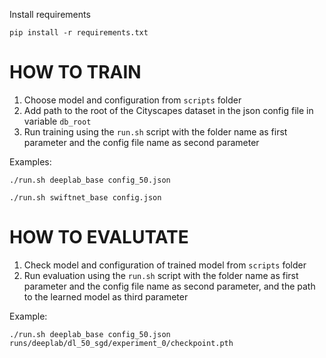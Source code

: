 Install requirements
```
pip install -r requirements.txt

```

# HOW TO TRAIN

1. Choose model and configuration from `scripts` folder
1. Add path to the root of the Cityscapes dataset in the json config file in variable `db_root`
1. Run training using the `run.sh` script with the folder name as first parameter and the config file name as second parameter

Examples:
```
./run.sh deeplab_base config_50.json
```
```
./run.sh swiftnet_base config.json

```

# HOW TO EVALUTATE

1. Check model and configuration of trained model from `scripts` folder
1. Run evaluation using the `run.sh` script with the folder name as first parameter and the config file name as second parameter, and the path to the learned model as third parameter

Example:
```
./run.sh deeplab_base config_50.json runs/deeplab/dl_50_sgd/experiment_0/checkpoint.pth

```
